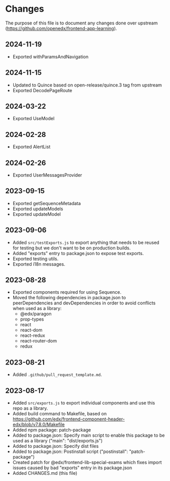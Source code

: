 # Changes

The purpose of this file is to document any changes done over upstream (https://github.com/openedx/frontend-app-learning).

## 2024-11-19

- Exported withParamsAndNavigation

## 2024-11-15

- Updated to Quince based on open-release/quince.3 tag from upstream
- Exported DecodePageRoute

## 2024-03-22

- Exported UseModel

## 2024-02-28

- Exported AlertList

## 2024-02-26

- Exported UserMessagesProvider

## 2023-09-15

- Exported getSequenceMetadata
- Exported updateModels
- Exported updateModel

## 2023-09-06

- Added `src/testExports.js` to export anything that needs to be reused for testing but we don't want to be on production builds.
- Added "exports" entry to package.json to expose test exports.
- Exported testing utils.
- Exported i18n messages.

## 2023-08-28

- Exported components required for using Sequence.
- Moved the following dependencies in package.json to peerDependencies and devDependencies in order to avoid conflicts when used as a library:
  - @edx/paragon
  - prop-types
  - react
  - react-dom
  - react-redux
  - react-router-dom
  - redux

## 2023-08-21

- Added `.github/pull_request_template.md`.

## 2023-08-17

- Added `src/exports.js` to export individual components and use this repo as a library.
- Added build command to Makefile, based on https://github.com/edx/frontend-component-header-edx/blob/v7.8.0/Makefile
- Added npm package: patch-package
- Added to package.json: Specify main script to enable this package to be used as a library ("main": "dist/exports.js")
- Added to package.json: Specify dist files
- Added to package.json: Postinstall script ("postinstall": "patch-package")
- Created patch for @edx/frontend-lib-special-exams which fixes import issues caused by bad "exports" entry in its package.json
- Added CHANGES.md (this file)

